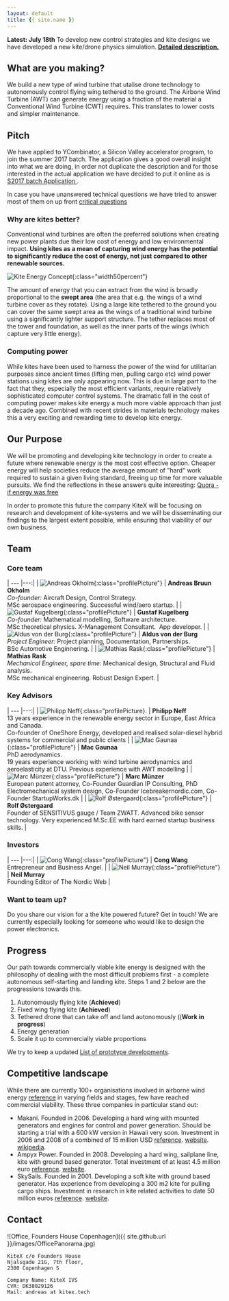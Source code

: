 ```yaml
---
layout: default
title: {{ site.name }}
---
```


**Latest: July 18th**
To develop new control strategies and kite designs we have developed a new kite/drone physics simulation. **[Detailed description.](/blog/kite-energy-sim)**

## What are you making?
We build a new type of wind turbine that utalise drone technology to autonomously control flying wing tethered to the ground. The Airbone Wind Turbine (AWT) can generate energy using a fraction of the material a Conventional Wind Turbine (CWT) requires. This translates to lower costs and simpler maintenance.

<div id="drawing"></div>
<script src="https://cdnjs.cloudflare.com/ajax/libs/svg.js/2.6.1/svg.js"></script>
<script src="/js/main.js"></script>

## Pitch
We have applied to YCombinator, a Silicon Valley accelerator program, to join the summer 2017 batch. The application gives a good overall insight into what we are doing, in order not duplicate the description and for those interested in the actual application we have decided to put it online as is [S2017 batch Application ](http://kitex.tech/blog/yc-2017S/).

In case you have unanswered technical questions we have tried to answer most of them on up front [critical questions](http://kitex.tech/critical-questions/)

### Why are kites better?
Conventional wind turbines are often the preferred solutions when creating new power plants due their low cost of energy and low environmental impact. **Using kites as a mean of capturing wind energy has the potential to significantly reduce the cost of energy, not just compared to other renewable sources.**

![Kite Energy Concept](/images/sweptArea.png){:class="width50percent"}

The amount of energy that you can extract from the wind is broadly proportional to the **swept area** (the area that e.g. the wings of a wind turbine cover as they rotate). Using a large kite tethered to the ground you can cover the same swept area as the wings of a traditional wind turbine using a significantly lighter support structure. The tether replaces most of the tower and foundation, as well as the inner parts of the wings (which capture very little energy).

### Computing power

While kites have been used to harness the power of the wind for utilitarian purposes since ancient times (lifting men, pulling cargo etc) wind power stations using kites are only appearing now. This is due in large part to the fact that they, especially the most efficient variants, require relatively sophisticated computer control systems. The dramatic fall in the cost of computing power makes kite energy a much more viable approach than just a decade ago. Combined with recent strides in materials technology makes this a very exciting and rewarding time to develop kite energy.

## Our Purpose
We will be promoting and developing kite technology in order to create a future where renewable energy is the most cost effective option. Cheaper energy will help societies reduce the average amount of "hard" work required to sustain a given living standard, freeing up time for more valuable pursuits. We find the reflections in these answers quite interesting: [Quora - if energy was free](https://www.quora.com/If-energy-was-free-and-renewable-how-would-the-economy-be-fundamentally-different-from-what-it-is-now)

In order to promote this future the company KiteX will be focusing on research and development of kite-systems and we will be disseminating our findings to the largest extent possible, while ensuring that viability of our own business.

## <a name="team-link" class="anchor"></a>Team

### Core team

| --- |---:|
| ![Andreas Okholm](/images/profile/andreasOkholm.jpg){:class="profilePicture"}       | **Andreas Bruun Okholm**    <br /> *Co-founder:* Aircraft Design, Control Strategy. <br /> MSc aerospace engineering. Successful wind/aero startup. |
| ![Gustaf Kugelberg](/images/profile/gustafKugelberg.jpg){:class="profilePicture"}   | **Gustaf Kugelberg**        <br /> *Co-founder:* Mathematical modelling, Software architecture. <br /> MSc theoretical physics. X-Management Consultant.  App developer. |
| ![Aldus von der Burg](/images/profile/aldusVonDerBurg.jpg){:class="profilePicture"} | **Aldus von der Burg**      <br /> *Project Engineer:* Project planning, Documentation, Partnerships. <br /> BSc Automotive Enginnering. |
| ![Mathias Rask](/images/profile/mathiasRask.jpg){:class="profilePicture"}           | **Mathias Rask**            <br /> *Mechanical Engineer, spare time:* Mechanical design, Structural and Fluid analysis. <br /> MSc mechanical engineering. Robust Design Expert.  |

### Key Advisors

| --- |---:|
| ![Philipp Neff](/images/profile/philippNeff.jpg){:class=“profilePicture}.       | **Philipp Neff** <br /> 13 years experience in the renewable energy sector in Europe, East Africa and Canada. <br />Co-founder of OneShore Energy, developed and realised solar-diesel hybrid systems for commercial and public clients |
| ![Mac Gaunaa](/images/profile/macGaunaa.jpeg){:class="profilePicture"}             | **Mac Gaunaa**     <br /> PhD aerodynamics. <br /> 19 years experience working with wind turbine aerodynamics and aeroelasticity at DTU. Previous experience with AWT modelling |
| ![Marc Münzer](/images/profile/marcMunzer.jpg){:class="profilePicture"}           | **Marc Münzer**     <br /> European patent attorney, Co-Founder Guardian IP Consulting, PhD Electromechanical system design, Co-Founder Icebreakernordic.com, Co-Founder StartupWorks.dk |
| ![Rolf Østergaard](/images/profile/rolfOestergaard.jpg){:class="profilePicture"}  | **Rolf Østergaard** <br /> Founder of SENSITIVUS gauge / Team ZWATT. Advanced bike sensor technology. Very experienced M.Sc.EE with hard earned startup business skills. |


### Investors

| --- |---:|
| ![Cong Wang](/images/profile/congWang.jpg){:class="profilePicture"}       | **Cong Wang**    <br /> Entrepreneur and Business Angel. |
| ![Neil Murray](/images/profile/neilMurray.jpg){:class="profilePicture"}   | **Neil Murray**  <br /> Founding Editor of The Nordic Web |


### Want to team up?
Do you share our vision for a the kite powered future? Get in touch! We are currently especially looking for someone who would like to design the power electronics.

## <a name="progress-link" class="anchor"></a>Progress
Our path towards commercially viable kite energy is designed with the philosophy of dealing with the most difficult problems first - a complete autonomous self-starting and landing kite. Steps 1 and 2 below are the progressions towards this.

1. Autonomously flying kite (**Achieved**)
2. Fixed wing flying kite (**Achieved**)
3. Tethered drone that can take off and land autonomously ((**Work in progress**)
4. Energy generation
5. Scale it up to commercially viable proportions

We try to keep a updated [List of prototype developments](/prototypes).


## Competitive landscape

While there are currently 100+ organisations involved in airborne wind energy [reference](http://energykitesystems.net/AWEstakeholders/index.html) in varying fields and stages, few have reached commercial viability. These three companies in particular stand out:

* Makani. Founded in 2006. Developing a hard wing with mounted generators and engines for control and power generation. Should be starting a trial with a 600 kW version in Hawaii very soon. Investment in 2006 and 2008 of a combined of 15 million USD [reference](http://www.itechpost.com/articles/9658/20130523/google-x-makani-power-make-traditional-wind-energy-obsolete.htm). [website](https://www.google.com/makani/). [wikipedia](https://en.wikipedia.org/wiki/Makani_Power).  
* Ampyx Power. Founded in 2008. Developing a hard wing, sailplane line, kite with ground based generator. Total investment of at least 4.5 million euro [reference](https://www.ampyxpower.com/partners). [website](https://www.ampyxpower.com).
* SkySails. Founded in 2001. Developing a soft kite with ground based generator. Has experience from developing a 300 m2 kite for pulling cargo ships. Investment in research in kite related activities to date 50 million euros [reference](http://www.skysails.info/english/power/development/). [website](http://www.skysails.info/).


## <a name="contact-link" class="anchor"></a>Contact

![Office, Founders House Copenhagen]({{ site.github.url }}/images/OfficePanorama.jpg)

```
KiteX c/o Founders House
Njalsgade 21G, 7th floor,
2300 Copenhagen S

Company Name: KiteX IVS
CVR: DK38029126
Mail: andreas at kitex.tech
```
